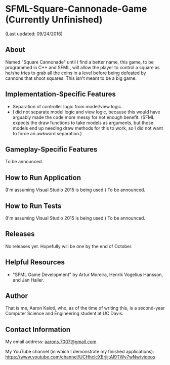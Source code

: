 # SFML-Square-Cannonade-Game (Currently Unfinished)

(Last updated: 09/24/2016)

About
-----

Named "Square Cannonade" until I find a better name, this game, 
to be programmed in C++ and SFML, will allow the player to control
a square as he/she tries to grab all the coins in a level before
being defeated by cannons that shoot squares.
This isn't meant to be a big game.

Implementation-Specific Features
--------------------------------

* Separation of controller logic from model/view logic.
 * I did not separate model logic and view logic, because this would have
  arguably made the code more messy for not enough benefit.
  (SFML expects the draw functions to take models as arguments,
  but those models end up needing draw methods for this to work,
  so I did not want to force an awkward separation.)

Gameplay-Specific Features
--------------------------

To be announced.

How to Run Application
----------------------

(I'm assuming Visual Studio 2015 is being used.)
To be announced.

How to Run Tests
----------------

(I'm assuming Visual Studio 2015 is being used.)
To be announced.

Releases
--------

No releases yet. Hopefully will be one by the end of October.


Helpful Resources
-----------------

* "SFML Game Development" by Artur Moreira, Henrik Vogelius
Hansson, and Jan Haller.

Author
------

That is me, Aaron Kaloti, who, as of the time of writing this,
is a second-year Computer Science and Engineering
student at UC Davis.

Contact Information
-------------------

My email address: aarons.7007@gmail.com

My YouTube channel (in which I demonstrate my finished applications):
https://www.youtube.com/channel/UCHhcIcXErjijtAI9TWy7wNw/videos